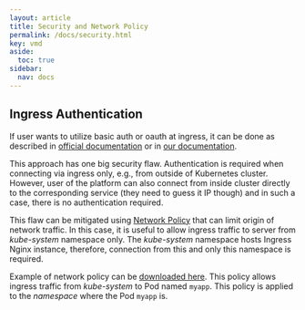 ```yaml
---
layout: article
title: Security and Network Policy
permalink: /docs/security.html
key: vmd
aside:
  toc: true
sidebar:
  nav: docs
---
```

## Ingress Authentication

If user wants to utilize basic auth or oauth at ingress, it can be done as described in [official documentation](https://kubernetes.github.io/ingress-nginx/examples/auth/basic/) or in [our documentation](/docs/kubectl-expose.html).

This approach has one big security flaw. Authentication is required when connecting via ingress only, e.g., from outside of Kubernetes cluster. However, user of the platform can also connect from inside cluster directly to the corresponding service (they need to guess it IP though) and in such a case, there is no authentication required.

This flaw can be mitigated using [Network Policy](https://kubernetes.io/docs/concepts/services-networking/network-policies/) that can limit origin of network traffic. In this case, it is useful to allow ingress traffic to server from *kube-system* namespace only. The *kube-system* namespace hosts Ingress Nginx instance, therefore, connection from this and only this namespace is required.

Example of network policy can be [downloaded here](deployments/netpolicy/yaml). This policy allows ingress traffic from *kube-system* to Pod named `myapp`. This policy is applied to the *namespace* where the Pod `myapp` is.
